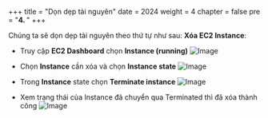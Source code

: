 +++
title = "Dọn dẹp tài nguyên"
date = 2024
weight = 4
chapter = false
pre = "<b>4. </b>"
+++

Chúng ta sẽ dọn dẹp tài nguyên theo thứ tự như sau:
**Xóa EC2 Instance**:
   - Truy cập **EC2 Dashboard** chọn **Instance (running)**
![Image](/images/4/1.png)

   - Chọn **Instance** cần xóa và chọn **Instance state**
![Image](/images/4/2.png)

   - Trong **Instance** state chọn **Terminate instance**
![Image](/images/4/3.png)

   - Xem trạng thái của Instance đã chuyển qua Terminated thì đã xóa thành công
![Image](/images/4/4.png)